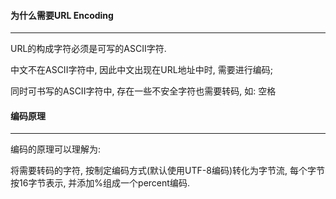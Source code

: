 #### 为什么需要URL Encoding

---

URL的构成字符必须是可写的ASCII字符.

中文不在ASCII字符中, 因此中文出现在URL地址中时, 需要进行编码;

同时可书写的ASCII字符中, 存在一些不安全字符也需要转码, 如: 空格

#### 编码原理

---

编码的原理可以理解为:

将需要转码的字符, 按制定编码方式(默认使用UTF-8编码)转化为字节流, 每个字节按16字节表示, 并添加%组成一个percent编码.